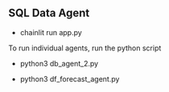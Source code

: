 ## SQL Data Agent

- chainlit run app.py

To run individual agents, run the python script 

- python3 db_agent_2.py

- python3 df_forecast_agent.py
